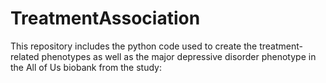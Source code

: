 # TreatmentAssociation
This repository includes the python code used to create the treatment-related phenotypes as well as the major depressive disorder phenotype in the All of Us biobank from the study:

